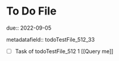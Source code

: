 # To Do File

due:: 2022-09-05

metadatafield:: todoTestFile_512_33

- [ ] Task of todoTestFile_512 1 [[Query me]]
